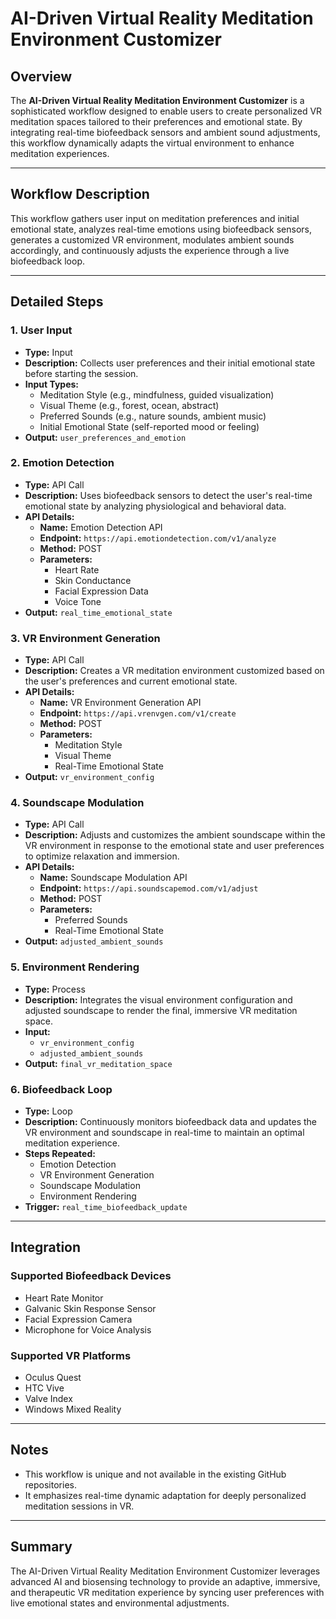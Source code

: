 # AI-Driven Virtual Reality Meditation Environment Customizer

## Overview
The **AI-Driven Virtual Reality Meditation Environment Customizer** is a sophisticated workflow designed to enable users to create personalized VR meditation spaces tailored to their preferences and emotional state. By integrating real-time biofeedback sensors and ambient sound adjustments, this workflow dynamically adapts the virtual environment to enhance meditation experiences.

---

## Workflow Description
This workflow gathers user input on meditation preferences and initial emotional state, analyzes real-time emotions using biofeedback sensors, generates a customized VR environment, modulates ambient sounds accordingly, and continuously adjusts the experience through a live biofeedback loop.

---

## Detailed Steps

### 1. User Input
- **Type:** Input  
- **Description:** Collects user preferences and their initial emotional state before starting the session.  
- **Input Types:**  
  - Meditation Style (e.g., mindfulness, guided visualization)  
  - Visual Theme (e.g., forest, ocean, abstract)  
  - Preferred Sounds (e.g., nature sounds, ambient music)  
  - Initial Emotional State (self-reported mood or feeling)  
- **Output:** `user_preferences_and_emotion`

### 2. Emotion Detection
- **Type:** API Call  
- **Description:** Uses biofeedback sensors to detect the user's real-time emotional state by analyzing physiological and behavioral data.  
- **API Details:**  
  - **Name:** Emotion Detection API  
  - **Endpoint:** `https://api.emotiondetection.com/v1/analyze`  
  - **Method:** POST  
  - **Parameters:**  
    - Heart Rate  
    - Skin Conductance  
    - Facial Expression Data  
    - Voice Tone  
- **Output:** `real_time_emotional_state`

### 3. VR Environment Generation
- **Type:** API Call  
- **Description:** Creates a VR meditation environment customized based on the user's preferences and current emotional state.  
- **API Details:**  
  - **Name:** VR Environment Generation API  
  - **Endpoint:** `https://api.vrenvgen.com/v1/create`  
  - **Method:** POST  
  - **Parameters:**  
    - Meditation Style  
    - Visual Theme  
    - Real-Time Emotional State  
- **Output:** `vr_environment_config`

### 4. Soundscape Modulation
- **Type:** API Call  
- **Description:** Adjusts and customizes the ambient soundscape within the VR environment in response to the emotional state and user preferences to optimize relaxation and immersion.  
- **API Details:**  
  - **Name:** Soundscape Modulation API  
  - **Endpoint:** `https://api.soundscapemod.com/v1/adjust`  
  - **Method:** POST  
  - **Parameters:**  
    - Preferred Sounds  
    - Real-Time Emotional State  
- **Output:** `adjusted_ambient_sounds`

### 5. Environment Rendering
- **Type:** Process  
- **Description:** Integrates the visual environment configuration and adjusted soundscape to render the final, immersive VR meditation space.  
- **Input:**  
  - `vr_environment_config`  
  - `adjusted_ambient_sounds`  
- **Output:** `final_vr_meditation_space`

### 6. Biofeedback Loop
- **Type:** Loop  
- **Description:** Continuously monitors biofeedback data and updates the VR environment and soundscape in real-time to maintain an optimal meditation experience.  
- **Steps Repeated:**  
  - Emotion Detection  
  - VR Environment Generation  
  - Soundscape Modulation  
  - Environment Rendering  
- **Trigger:** `real_time_biofeedback_update`

---

## Integration

### Supported Biofeedback Devices
- Heart Rate Monitor  
- Galvanic Skin Response Sensor  
- Facial Expression Camera  
- Microphone for Voice Analysis

### Supported VR Platforms
- Oculus Quest  
- HTC Vive  
- Valve Index  
- Windows Mixed Reality

---

## Notes
- This workflow is unique and not available in the existing GitHub repositories.  
- It emphasizes real-time dynamic adaptation for deeply personalized meditation sessions in VR.

---

## Summary
The AI-Driven Virtual Reality Meditation Environment Customizer leverages advanced AI and biosensing technology to provide an adaptive, immersive, and therapeutic VR meditation experience by syncing user preferences with live emotional states and environmental adjustments.